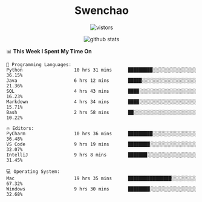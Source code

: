 <h1 align="center">Swenchao</h3>

<p align="center">
  <img src="https://visitor-badge.glitch.me/badge?page_id=Swenchao" alt="vistors" />
</p>

<p align="center">
  <img src="https://github-readme-stats.vercel.app/api?username=Swenchao&count_private=true&show_icons=true&theme=vue-dark&hide_title=true" alt="github stats" />
</p>

<!--START_SECTION:waka-->
📊 **This Week I Spent My Time On** 

```text
💬 Programming Languages: 
Python                   10 hrs 31 mins      █████████░░░░░░░░░░░░░░░░   36.15% 
Java                     6 hrs 12 mins       █████░░░░░░░░░░░░░░░░░░░░   21.36% 
SQL                      4 hrs 43 mins       ████░░░░░░░░░░░░░░░░░░░░░   16.23% 
Markdown                 4 hrs 34 mins       ████░░░░░░░░░░░░░░░░░░░░░   15.71% 
Bash                     2 hrs 58 mins       ██░░░░░░░░░░░░░░░░░░░░░░░   10.22%

🔥 Editors: 
PyCharm                  10 hrs 36 mins      █████████░░░░░░░░░░░░░░░░   36.48% 
VS Code                  9 hrs 19 mins       ████████░░░░░░░░░░░░░░░░░   32.07% 
IntelliJ                 9 hrs 8 mins        ███████░░░░░░░░░░░░░░░░░░   31.45%

💻 Operating System: 
Mac                      19 hrs 35 mins      ████████████████░░░░░░░░░   67.32% 
Windows                  9 hrs 30 mins       ████████░░░░░░░░░░░░░░░░░   32.68%

```


<!--END_SECTION:waka-->
